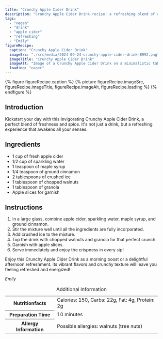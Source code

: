 ```yaml
---
title: "Crunchy Apple Cider Drink"
description: "Crunchy Apple Cider Drink recipe: a refreshing blend of apple cider, sparkling water, cinnamon, and crunchy toppings like walnuts and granola."
tags:
  - "vegan"
  - "drink"
  - "apple cider"
  - "refreshing"
  - "Emily"
figureRecipe: 
  caption: "Crunchy Apple Cider Drink"
  imageSrc: "./src/media/2024-09-24-crunchy-apple-cider-drink-8992.png"
  imageTitle: "Crunchy Apple Cider Drink"
  imageAlt: "Image of a Crunchy Apple Cider Drink on a minimalistic table, featuring apple slices, walnuts, granola, and crushed ice in a clear glass."
  loading: "eager"
---
```


{% figure figureRecipe.caption %}
{% picture figureRecipe.imageSrc, figureRecipe.imageTitle, figureRecipe.imageAlt, figureRecipe.loading %}
{% endfigure %}

## Introduction

Kickstart your day with this invigorating Crunchy Apple Cider Drink, a perfect blend of freshness and spice. It's not just a drink, but a refreshing experience that awakens all your senses.

## Ingredients

- 1 cup of fresh apple cider
- 1/2 cup of sparkling water
- 1 teaspoon of maple syrup
- 1/4 teaspoon of ground cinnamon
- 2 tablespoons of crushed ice
- 1 tablespoon of chopped walnuts
- 1 tablespoon of granola
- Apple slices for garnish

## Instructions

1. In a large glass, combine apple cider, sparkling water, maple syrup, and ground cinnamon.
2. Stir the mixture well until all the ingredients are fully incorporated.
3. Add crushed ice to the mixture.
4. Top the drink with chopped walnuts and granola for that perfect crunch.
5. Garnish with apple slices.
6. Serve immediately and enjoy the crispness in every sip!

Enjoy this Crunchy Apple Cider Drink as a morning boost or a delightful afternoon refreshment. Its vibrant flavors and crunchy texture will leave you feeling refreshed and energized!

*Emily*

<table><caption class='sr-only'>Additional Information</caption><tr><th>Nutritionfacts</th><td>Calories: 150, Carbs: 22g, Fat: 4g, Protein: 2g&nbsp;</td></tr><tr><th>Preparation Time</th><td>10 minutes&nbsp;</td></tr><tr><th>Allergy Information</th><td>Possible allergies: walnuts (tree nuts)&nbsp;</td></tr></table>

